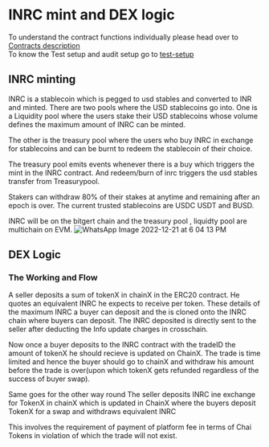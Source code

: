 # INRC mint and DEX logic 
To understand the contract functions individually please head over to [Contracts description](contracts/README.md)</br>
To know the Test setup and audit setup go to [test-setup](test/readME.md)

## INRC minting
INRC is a stablecoin which is pegged to usd stables and converted to INR and minted.
There are two pools where the USD stablecoins go into.
One is a Liquidity pool where the users stake their USD stablecoins whose volume defines the maximum amount of INRC can be minted. 

The other is the treasury pool where the users who buy INRC in exchange for stablecoins and can be burnt to redeem the stablecoin of their choice.

The treasury pool emits events whenever there is a buy which triggers the mint in the INRC contract. And redeem/burn of inrc triggers the usd stables transfer from Treasurypool.

Stakers can withdraw 80% of their stakes at anytime and remaining after an epoch is over. 
The current trusted stablecoins are USDC USDT and BUSD.

INRC will be on the bitgert chain and the treasury pool , liquidty pool are multichain on EVM.
![WhatsApp Image 2022-12-21 at 6 04 13 PM](https://user-images.githubusercontent.com/81789395/208907078-1a14ec8a-202f-4a7a-a1e1-e0008366a934.jpeg)

## DEX Logic


### The Working and Flow 
A seller deposits a sum of tokenX in chainX in the ERC20 contract.
He quotes an equivalent INRC he expects to receive per token.
These details of the maximum INRC a buyer can deposit and the is cloned onto the INRC chain where buyers can deposit.
The INRC deposited is directly sent to the seller after deducting the Info update charges in crosschain.

Now once a buyer deposits to the INRC contract with the tradeID the amount of tokenX he should recieve is updated on ChainX. 
The trade is time limited and hence the buyer should go to chainX and withdraw his amount before the trade is over(upon which tokenX gets refunded regardless of the success of buyer swap).

Same goes for the other way round 
The seller deposits INRC ine exchange for TokenX in chainX which is updated in ChainX where the buyers deposit TokenX for a swap and withdraws equivalent INRC

This involves the requirement of payment of platform fee in terms of Chai Tokens in violation of which the trade will not exist.

